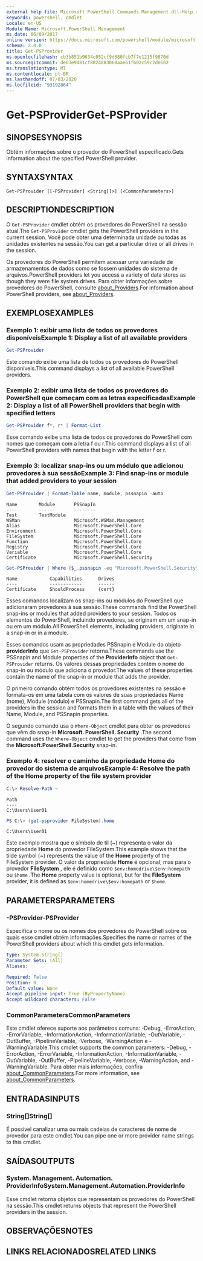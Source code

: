 ```yaml
---
external help file: Microsoft.PowerShell.Commands.Management.dll-Help.xml
keywords: powershell, cmdlet
Locale: en-US
Module Name: Microsoft.PowerShell.Management
ms.date: 06/09/2017
online version: https://docs.microsoft.com/powershell/module/microsoft.powershell.management/get-psprovider?view=powershell-7&WT.mc_id=ps-gethelp
schema: 2.0.0
title: Get-PSProvider
ms.openlocfilehash: cb3b851b9634c052cf9d680fcb7f7e1215f9870d
ms.sourcegitcommit: de63e9481cf8024883060aae61fb02c59c2de662
ms.translationtype: MT
ms.contentlocale: pt-BR
ms.lasthandoff: 07/03/2020
ms.locfileid: "93192864"
---
```

# <span data-ttu-id="76d7f-103">Get-PSProvider</span><span class="sxs-lookup"><span data-stu-id="76d7f-103">Get-PSProvider</span></span>

## <span data-ttu-id="76d7f-104">SINOPSE</span><span class="sxs-lookup"><span data-stu-id="76d7f-104">SYNOPSIS</span></span>
<span data-ttu-id="76d7f-105">Obtém informações sobre o provedor do PowerShell especificado.</span><span class="sxs-lookup"><span data-stu-id="76d7f-105">Gets information about the specified PowerShell provider.</span></span>

## <span data-ttu-id="76d7f-106">SYNTAX</span><span class="sxs-lookup"><span data-stu-id="76d7f-106">SYNTAX</span></span>

```
Get-PSProvider [[-PSProvider] <String[]>] [<CommonParameters>]
```

## <span data-ttu-id="76d7f-107">DESCRIPTION</span><span class="sxs-lookup"><span data-stu-id="76d7f-107">DESCRIPTION</span></span>

<span data-ttu-id="76d7f-108">O `Get-PSProvider` cmdlet obtém os provedores do PowerShell na sessão atual.</span><span class="sxs-lookup"><span data-stu-id="76d7f-108">The `Get-PSProvider` cmdlet gets the PowerShell providers in the current session.</span></span>
<span data-ttu-id="76d7f-109">Você pode obter uma determinada unidade ou todas as unidades existentes na sessão.</span><span class="sxs-lookup"><span data-stu-id="76d7f-109">You can get a particular drive or all drives in the session.</span></span>

<span data-ttu-id="76d7f-110">Os provedores do PowerShell permitem acessar uma variedade de armazenamentos de dados como se fossem unidades do sistema de arquivos.</span><span class="sxs-lookup"><span data-stu-id="76d7f-110">PowerShell providers let you access a variety of data stores as though they were file system drives.</span></span>
<span data-ttu-id="76d7f-111">Para obter informações sobre provedores do PowerShell, consulte [about_Providers](../Microsoft.PowerShell.Core/About/about_Providers.md).</span><span class="sxs-lookup"><span data-stu-id="76d7f-111">For information about PowerShell providers, see [about_Providers](../Microsoft.PowerShell.Core/About/about_Providers.md).</span></span>

## <span data-ttu-id="76d7f-112">EXEMPLOS</span><span class="sxs-lookup"><span data-stu-id="76d7f-112">EXAMPLES</span></span>

### <span data-ttu-id="76d7f-113">Exemplo 1: exibir uma lista de todos os provedores disponíveis</span><span class="sxs-lookup"><span data-stu-id="76d7f-113">Example 1: Display a list of all available providers</span></span>

```powershell
Get-PSProvider
```

<span data-ttu-id="76d7f-114">Este comando exibe uma lista de todos os provedores do PowerShell disponíveis.</span><span class="sxs-lookup"><span data-stu-id="76d7f-114">This command displays a list of all available PowerShell providers.</span></span>

### <span data-ttu-id="76d7f-115">Exemplo 2: exibir uma lista de todos os provedores do PowerShell que começam com as letras especificadas</span><span class="sxs-lookup"><span data-stu-id="76d7f-115">Example 2: Display a list of all PowerShell providers that begin with specified letters</span></span>

```powershell
Get-PSProvider f*, r* | Format-List
```

<span data-ttu-id="76d7f-116">Esse comando exibe uma lista de todos os provedores do PowerShell com nomes que começam com a letra f ou r.</span><span class="sxs-lookup"><span data-stu-id="76d7f-116">This command displays a list of all PowerShell providers with names that begin with the letter f or r.</span></span>

### <span data-ttu-id="76d7f-117">Exemplo 3: localizar snap-ins ou um módulo que adicionou provedores à sua sessão</span><span class="sxs-lookup"><span data-stu-id="76d7f-117">Example 3: Find snap-ins or module that added providers to your session</span></span>

```powershell
Get-PSProvider | Format-Table name, module, pssnapin -auto
```

```Output
Name        Module       PSSnapIn
----        ------       --------
Test        TestModule
WSMan                    Microsoft.WSMan.Management
Alias                    Microsoft.PowerShell.Core
Environment              Microsoft.PowerShell.Core
FileSystem               Microsoft.PowerShell.Core
Function                 Microsoft.PowerShell.Core
Registry                 Microsoft.PowerShell.Core
Variable                 Microsoft.PowerShell.Core
Certificate              Microsoft.PowerShell.Security
```

```powershell
Get-PSProvider | Where {$_.pssnapin -eq "Microsoft.PowerShell.Security"}
```

```Output
Name            Capabilities      Drives
----            ------------      ------
Certificate     ShouldProcess     {cert}
```

<span data-ttu-id="76d7f-118">Esses comandos localizam os snap-ins ou módulos do PowerShell que adicionaram provedores à sua sessão.</span><span class="sxs-lookup"><span data-stu-id="76d7f-118">These commands find the PowerShell snap-ins or modules that added providers to your session.</span></span>
<span data-ttu-id="76d7f-119">Todos os elementos do PowerShell, incluindo provedores, se originam em um snap-in ou em um módulo.</span><span class="sxs-lookup"><span data-stu-id="76d7f-119">All PowerShell elements, including providers, originate in a snap-in or in a module.</span></span>

<span data-ttu-id="76d7f-120">Esses comandos usam as propriedades PSSnapin e Module do objeto **providerInfo** que `Get-PSProvider` retorna.</span><span class="sxs-lookup"><span data-stu-id="76d7f-120">These commands use the PSSnapin and Module properties of the **ProviderInfo** object that `Get-PSProvider` returns.</span></span>
<span data-ttu-id="76d7f-121">Os valores dessas propriedades contêm o nome do snap-in ou módulo que adiciona o provedor.</span><span class="sxs-lookup"><span data-stu-id="76d7f-121">The values of these properties contain the name of the snap-in or module that adds the provider.</span></span>

<span data-ttu-id="76d7f-122">O primeiro comando obtém todos os provedores existentes na sessão e formata-os em uma tabela com os valores de suas propriedades Name (nome), Module (módulo) e PSSnapin.</span><span class="sxs-lookup"><span data-stu-id="76d7f-122">The first command gets all of the providers in the session and formats them in a table with the values of their Name, Module, and PSSnapin properties.</span></span>

<span data-ttu-id="76d7f-123">O segundo comando usa o `Where-Object` cmdlet para obter os provedores que vêm do snap-in **Microsoft. PowerShell. Security** .</span><span class="sxs-lookup"><span data-stu-id="76d7f-123">The second command uses the `Where-Object` cmdlet to get the providers that come from the **Microsoft.PowerShell.Security** snap-in.</span></span>

### <span data-ttu-id="76d7f-124">Exemplo 4: resolver o caminho da propriedade Home do provedor do sistema de arquivos</span><span class="sxs-lookup"><span data-stu-id="76d7f-124">Example 4: Resolve the path of the Home property of the file system provider</span></span>

```powershell
C:\> Resolve-Path ~
```

```Output
Path
----
C:\Users\User01
```

```powershell
PS C:\> (get-psprovider FileSystem).home
```

```Output
C:\Users\User01
```

<span data-ttu-id="76d7f-125">Este exemplo mostra que o símbolo de til (~) representa o valor da propriedade **Home** do provedor FileSystem.</span><span class="sxs-lookup"><span data-stu-id="76d7f-125">This example shows that the tilde symbol (~) represents the value of the **Home** property of the FileSystem provider.</span></span>
<span data-ttu-id="76d7f-126">O valor da propriedade **Home** é opcional, mas para o provedor **FileSystem** , ele é definido como `$env:homedrive\$env:homepath` ou `$home` .</span><span class="sxs-lookup"><span data-stu-id="76d7f-126">The **Home** property value is optional, but for the **FileSystem** provider, it is defined as `$env:homedrive\$env:homepath` or `$home`.</span></span>

## <span data-ttu-id="76d7f-127">PARAMETERS</span><span class="sxs-lookup"><span data-stu-id="76d7f-127">PARAMETERS</span></span>

### <span data-ttu-id="76d7f-128">-PSProvider</span><span class="sxs-lookup"><span data-stu-id="76d7f-128">-PSProvider</span></span>

<span data-ttu-id="76d7f-129">Especifica o nome ou os nomes dos provedores do PowerShell sobre os quais esse cmdlet obtém informações.</span><span class="sxs-lookup"><span data-stu-id="76d7f-129">Specifies the name or names of the PowerShell providers about which this cmdlet gets information.</span></span>

```yaml
Type: System.String[]
Parameter Sets: (All)
Aliases:

Required: False
Position: 0
Default value: None
Accept pipeline input: True (ByPropertyName)
Accept wildcard characters: False
```

### <span data-ttu-id="76d7f-130">CommonParameters</span><span class="sxs-lookup"><span data-stu-id="76d7f-130">CommonParameters</span></span>

<span data-ttu-id="76d7f-131">Este cmdlet oferece suporte aos parâmetros comuns: -Debug, -ErrorAction, -ErrorVariable, -InformationAction, -InformationVariable, -OutVariable, -OutBuffer, -PipelineVariable, -Verbose, -WarningAction e -WarningVariable.</span><span class="sxs-lookup"><span data-stu-id="76d7f-131">This cmdlet supports the common parameters: -Debug, -ErrorAction, -ErrorVariable, -InformationAction, -InformationVariable, -OutVariable, -OutBuffer, -PipelineVariable, -Verbose, -WarningAction, and -WarningVariable.</span></span> <span data-ttu-id="76d7f-132">Para obter mais informações, confira [about_CommonParameters](../Microsoft.PowerShell.Core/About/about_CommonParameters.md).</span><span class="sxs-lookup"><span data-stu-id="76d7f-132">For more information, see [about_CommonParameters](../Microsoft.PowerShell.Core/About/about_CommonParameters.md).</span></span>

## <span data-ttu-id="76d7f-133">ENTRADAS</span><span class="sxs-lookup"><span data-stu-id="76d7f-133">INPUTS</span></span>

### <span data-ttu-id="76d7f-134">String[]</span><span class="sxs-lookup"><span data-stu-id="76d7f-134">String[]</span></span>

<span data-ttu-id="76d7f-135">É possível canalizar uma ou mais cadeias de caracteres de nome de provedor para este cmdlet.</span><span class="sxs-lookup"><span data-stu-id="76d7f-135">You can pipe one or more provider name strings to this cmdlet.</span></span>

## <span data-ttu-id="76d7f-136">SAÍDAS</span><span class="sxs-lookup"><span data-stu-id="76d7f-136">OUTPUTS</span></span>

### <span data-ttu-id="76d7f-137">System. Management. Automation. ProviderInfo</span><span class="sxs-lookup"><span data-stu-id="76d7f-137">System.Management.Automation.ProviderInfo</span></span>

<span data-ttu-id="76d7f-138">Esse cmdlet retorna objetos que representam os provedores do PowerShell na sessão.</span><span class="sxs-lookup"><span data-stu-id="76d7f-138">This cmdlet returns objects that represent the PowerShell providers in the session.</span></span>

## <span data-ttu-id="76d7f-139">OBSERVAÇÕES</span><span class="sxs-lookup"><span data-stu-id="76d7f-139">NOTES</span></span>

## <span data-ttu-id="76d7f-140">LINKS RELACIONADOS</span><span class="sxs-lookup"><span data-stu-id="76d7f-140">RELATED LINKS</span></span>
